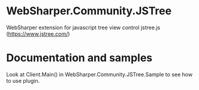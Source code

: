 # WebSharper.Community.JSTree
WebSharper extension for javascript tree view control jstree.js (https://www.jstree.com/)

# Documentation and samples

Look at Client.Main() in WebSharper.Community.JSTree.Sample to see how to use plugin.
